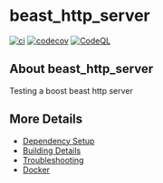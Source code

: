 # beast_http_server

[![ci](https://github.com/mads256h/beast_http_server/actions/workflows/ci.yml/badge.svg)](https://github.com/mads256h/beast_http_server/actions/workflows/ci.yml)
[![codecov](https://codecov.io/gh/mads256h/beast_http_server/branch/main/graph/badge.svg)](https://codecov.io/gh/mads256h/beast_http_server)
[![CodeQL](https://github.com/mads256h/beast_http_server/actions/workflows/codeql-analysis.yml/badge.svg)](https://github.com/mads256h/beast_http_server/actions/workflows/codeql-analysis.yml)

## About beast_http_server
Testing a boost beast http server


## More Details

 * [Dependency Setup](README_dependencies.md)
 * [Building Details](README_building.md)
 * [Troubleshooting](README_troubleshooting.md)
 * [Docker](README_docker.md)
